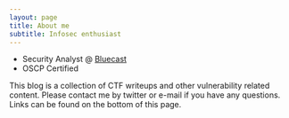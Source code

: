 ```yaml
---
layout: page
title: About me
subtitle: Infosec enthusiast 
---
```


- Security Analyst @ [Bluecast](https://bluecast.tech/)
- OSCP Certified


This blog is a collection of CTF writeups and other vulnerability related content. Please contact me by twitter or e-mail if you have any questions. Links can be found on the bottom of this page.

